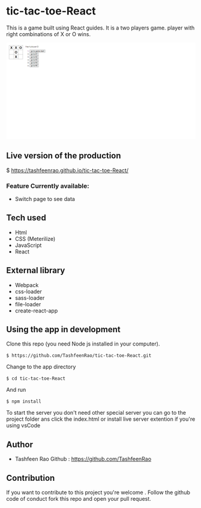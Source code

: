 # tic-tac-toe-React
 This is a game built using React guides. It is a two players game. player with right combinations of X or O wins.

<p align="center">
    <img src="final.png">
</p>

## Live version of the production

$ https://tashfeenrao.github.io/tic-tac-toe-React/

### Feature Currently available:

* Switch page to see data

## Tech used 
* Html
* CSS (Meterilize)
* JavaScript
* React

## External library 

* Webpack
* css-loader
* sass-loader
* file-loader
* create-react-app


## Using the app in development 
Clone this repo (you need Node js installed in your computer).
```
$ https://github.com/TashfeenRao/tic-tac-toe-React.git
```

 Change to the app directory 
 
 ```
$ cd tic-tac-toe-React
 ```

   And run 

```
$ npm install 
```

To start the server you don't need other special server you can go to the project folder ans click the index.html or install live server extention if you're using vsCode

## Author 

* Tashfeen Rao    Github : https://github.com/TashfeenRao
## Contribution 

If you want to contribute to this project you're welcome .
Follow the github code of conduct fork this repo and open your pull request. 

